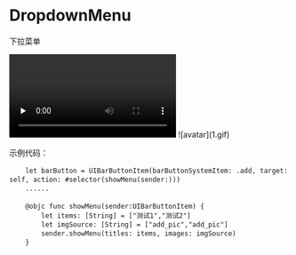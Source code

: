 # DropdownMenu
下拉菜单

<video id="video" controls="" preload="none">
<source id="mp4" src="https://github.com/LynnCheng/DropdownMenu/blob/master/1.mov" type="video/mp4">
</video>
![avatar](1.gif)


示例代码：
```
    let barButton = UIBarButtonItem(barButtonSystemItem: .add, target: self, action: #selector(showMenu(sender:)))
    ......
    
    @objc func showMenu(sender:UIBarButtonItem) {
        let items: [String] = ["测试1","测试2"]
        let imgSource: [String] = ["add_pic","add_pic"]
        sender.showMenu(titles: items, images: imgSource)
    }
```

